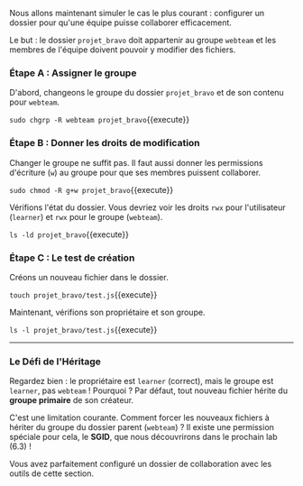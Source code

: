 Nous allons maintenant simuler le cas le plus courant : configurer un dossier pour qu'une équipe puisse collaborer efficacement.

Le but : le dossier `projet_bravo` doit appartenir au groupe `webteam` et les membres de l'équipe doivent pouvoir y modifier des fichiers.

### Étape A : Assigner le groupe

D'abord, changeons le groupe du dossier `projet_bravo` et de son contenu pour `webteam`.

`sudo chgrp -R webteam projet_bravo`{{execute}}

### Étape B : Donner les droits de modification

Changer le groupe ne suffit pas. Il faut aussi donner les permissions d'écriture (`w`) au groupe pour que ses membres puissent collaborer.

`sudo chmod -R g+w projet_bravo`{{execute}}

Vérifions l'état du dossier. Vous devriez voir les droits `rwx` pour l'utilisateur (`learner`) et `rwx` pour le groupe (`webteam`).

`ls -ld projet_bravo`{{execute}}

### Étape C : Le test de création

Créons un nouveau fichier dans le dossier.

`touch projet_bravo/test.js`{{execute}}

Maintenant, vérifions son propriétaire et son groupe.

`ls -l projet_bravo/test.js`{{execute}}

---
### Le Défi de l'Héritage

Regardez bien : le propriétaire est `learner` (correct), mais le groupe est `learner`, pas `webteam` ! Pourquoi ? Par défaut, tout nouveau fichier hérite du **groupe primaire** de son créateur.

C'est une limitation courante. Comment forcer les nouveaux fichiers à hériter du groupe du dossier parent (`webteam`) ? Il existe une permission spéciale pour cela, le **SGID**, que nous découvrirons dans le prochain lab (6.3) !

Vous avez parfaitement configuré un dossier de collaboration avec les outils de cette section.